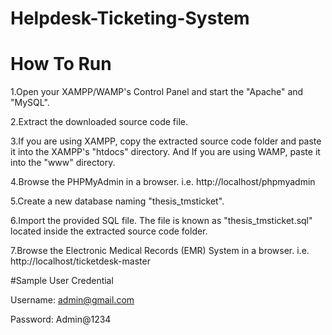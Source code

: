 # Helpdesk-Ticketing-System

# How To Run
1.Open your XAMPP/WAMP's Control Panel and start the "Apache" and "MySQL".

2.Extract the downloaded source code file.

3.If you are using XAMPP, copy the extracted source code folder and paste it into the XAMPP's "htdocs" directory. And If you are using WAMP, paste it into the "www" directory.

4.Browse the PHPMyAdmin in a browser. i.e. http://localhost/phpmyadmin

5.Create a new database naming "thesis_tmsticket".

6.Import the provided SQL file. The file is known as "thesis_tmsticket.sql" located inside the extracted source code folder.

7.Browse the Electronic Medical Records (EMR) System in a browser. i.e. http://localhost/ticketdesk-master

#Sample User Credential

Username: admin@gmail.com

Password: Admin@1234

